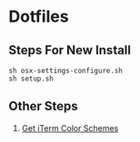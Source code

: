 # Dotfiles

## Steps For New Install

```
sh osx-settings-configure.sh
sh setup.sh
```

## Other Steps

1. [Get iTerm Color Schemes](http://iterm2colorschemes.com/)
